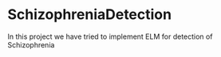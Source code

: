 # SchizophreniaDetection
In this project we have tried to implement ELM for detection of Schizophrenia
